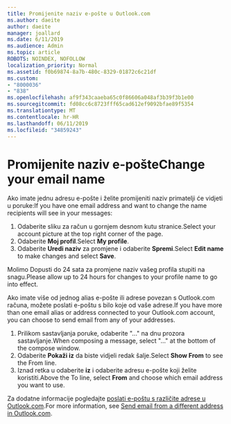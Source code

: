 ```yaml
---
title: Promijenite naziv e-pošte u Outlook.com
ms.author: daeite
author: daeite
manager: joallard
ms.date: 6/11/2019
ms.audience: Admin
ms.topic: article
ROBOTS: NOINDEX, NOFOLLOW
localization_priority: Normal
ms.assetid: f0b69874-8a7b-480c-8329-01872c6c21df
ms.custom:
- "8000036"
- "838"
ms.openlocfilehash: af9f343caaeba65c0f86606a048af3b39f3b1e00
ms.sourcegitcommit: fd08cc6c8723fff65cad612ef9092bfae89f5354
ms.translationtype: MT
ms.contentlocale: hr-HR
ms.lasthandoff: 06/11/2019
ms.locfileid: "34859243"
---
```

# <a name="change-your-email-name"></a><span data-ttu-id="101d2-102">Promijenite naziv e-pošte</span><span class="sxs-lookup"><span data-stu-id="101d2-102">Change your email name</span></span>

<span data-ttu-id="101d2-103">Ako imate jednu adresu e-pošte i želite promijeniti naziv primatelji će vidjeti u poruke:</span><span class="sxs-lookup"><span data-stu-id="101d2-103">If you have one email address and want to change the name recipients will see in your messages:</span></span>
  
1. <span data-ttu-id="101d2-104">Odaberite sliku za račun u gornjem desnom kutu stranice.</span><span class="sxs-lookup"><span data-stu-id="101d2-104">Select your account picture at the top right corner of the page.</span></span>
2. <span data-ttu-id="101d2-105">Odaberite **Moj profil**.</span><span class="sxs-lookup"><span data-stu-id="101d2-105">Select **My profile**.</span></span>
3. <span data-ttu-id="101d2-106">Odaberite **Uredi naziv** za promjene i odaberite **Spremi**.</span><span class="sxs-lookup"><span data-stu-id="101d2-106">Select **Edit name** to make changes and select **Save**.</span></span>

<span data-ttu-id="101d2-107">Molimo Dopusti do 24 sata za promjene naziv vašeg profila stupiti na snagu.</span><span class="sxs-lookup"><span data-stu-id="101d2-107">Please allow up to 24 hours for changes to your profile name to go into effect.</span></span>
  
<span data-ttu-id="101d2-108">Ako imate više od jednog alias e-pošte ili adrese povezan s Outlook.com računa, možete poslati e-poštu s bilo koje od vaše adrese.</span><span class="sxs-lookup"><span data-stu-id="101d2-108">If you have more than one email alias or address connected to your Outlook.com account, you can choose to send email from any of your addresses.</span></span>
  
1. <span data-ttu-id="101d2-109">Prilikom sastavljanja poruke, odaberite "..." na dnu prozora sastavljanje.</span><span class="sxs-lookup"><span data-stu-id="101d2-109">When composing a message, select "..." at the bottom of the compose window.</span></span>
1. <span data-ttu-id="101d2-110">Odaberite **Pokaži iz** da biste vidjeli redak šalje.</span><span class="sxs-lookup"><span data-stu-id="101d2-110">Select **Show From** to see the From line.</span></span>
1. <span data-ttu-id="101d2-111">Iznad retka u odaberite **iz** i odaberite adresu e-pošte koji želite koristiti.</span><span class="sxs-lookup"><span data-stu-id="101d2-111">Above the To line, select **From** and choose which email address you want to use.</span></span>

<span data-ttu-id="101d2-112">Za dodatne informacije pogledajte [poslati e-poštu s različite adrese u Outlook.com](https://go.microsoft.com/fwlink/p/?linkid=2001701&amp;clcid=0x409).</span><span class="sxs-lookup"><span data-stu-id="101d2-112">For more information, see [Send email from a different address in Outlook.com](https://go.microsoft.com/fwlink/p/?linkid=2001701&amp;clcid=0x409).</span></span>